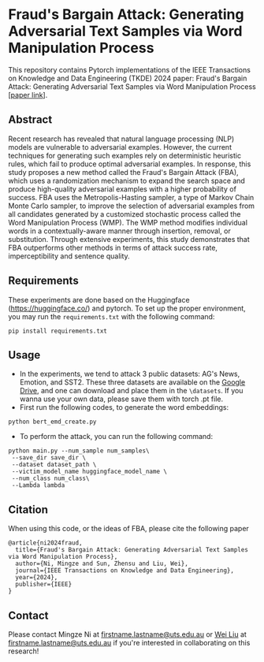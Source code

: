 # Fraud's Bargain Attack: Generating Adversarial Text Samples via Word Manipulation Process
This repository contains Pytorch implementations of the IEEE Transactions on Knowledge and Data Engineering (TKDE) 2024 paper: Fraud's Bargain Attack: Generating Adversarial Text Samples via Word Manipulation Process [[paper link](https://www.computer.org/csdl/journal/tk/5555/01/10384773/1TzvOmedR60)].
## Abstract
Recent research has revealed that natural language processing (NLP) models are vulnerable to adversarial examples. However, the current techniques for generating such examples rely on deterministic heuristic rules, which fail to produce optimal adversarial examples. In response, this study proposes a new method called the Fraud's Bargain Attack (FBA), which uses a randomization mechanism to expand the search space and produce high-quality adversarial examples with a higher probability of success. FBA uses the Metropolis-Hasting sampler, a type of Markov Chain Monte Carlo sampler, to improve the selection of adversarial examples from all candidates generated by a customized stochastic process called the Word Manipulation Process (WMP). The WMP method modifies individual words in a contextually-aware manner through insertion, removal, or substitution. Through extensive experiments, this study demonstrates that FBA outperforms other methods in terms of attack success rate, imperceptibility and sentence quality.

## Requirements
These experiments are done based on the Huggingface (https://huggingface.co/) and pytorch. To set up the proper environment, you may run the `requirements.txt` with the following command:
```
pip install requirements.txt 
```
## Usage
* In the experiments, we tend to attack 3 public datasets: AG's News, Emotion, and SST2. These three datasets are available on the [Google Drive](https://drive.google.com/drive/folders/1D6qd93IuPt7IUFszkZ5vEgyja0jL869o?usp=sharing), and one can download and place them in the `\datasets`. If you wanna use your own data, please save them with torch .pt file.
* First run the following codes, to generate the word embeddings:
```
python bert_emd_create.py
```
* To perform the attack, you can run the following command:
```
python main.py --num_sample num_samples\
 --save_dir save_dir \
 --dataset dataset_path \
 --victim_model_name huggingface_model_name \
 --num_class num_class\
 --Lambda lambda
```
## Citation

When using this code, or the ideas of FBA, please cite the following paper
<pre><code>@article{ni2024fraud,
  title={Fraud's Bargain Attack: Generating Adversarial Text Samples via Word Manipulation Process},
  author={Ni, Mingze and Sun, Zhensu and Liu, Wei},
  journal={IEEE Transactions on Knowledge and Data Engineering},
  year={2024},
  publisher={IEEE}
}
</code></pre>


## Contact

Please contact Mingze Ni at firstname.lastname@uts.edu.au or [Wei Liu](https://wei-research.github.io/) at firstname.lastname@uts.edu.au if you're interested in collaborating on this research!
